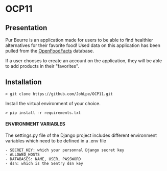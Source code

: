 # OCP11


## Presentation

Pur Beurre is an application made for users to be able to find healthier alternatives for their favorite food!
Used data on this application has been pulled from the [OpenFoodFacts](https://fr.openfoodfacts.org/) database.

If a user chooses to create an account on the application, they will be able to add products in their "favorites".


## Installation


    > git clone https://github.com/JohLpe/OCP11.git

Install the virtual environment of your choice.

    > pip install -r requirements.txt

#### ENVIRONMENT VARIABLES

The settings.py file of the Django project includes different environment variables which need to be defined in a .env file

    - SECRET_KEY: which your personnal Django secret key
    - ALLOWED_HOSTS
    - DATABASES: NAME, USER, PASSWORD
    - dsn: which is the Sentry dsn key

